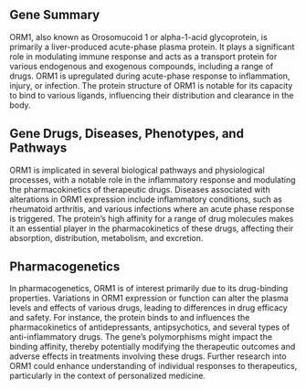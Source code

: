 ## Gene Summary
ORM1, also known as Orosomucoid 1 or alpha-1-acid glycoprotein, is primarily a liver-produced acute-phase plasma protein. It plays a significant role in modulating immune response and acts as a transport protein for various endogenous and exogenous compounds, including a range of drugs. ORM1 is upregulated during acute-phase response to inflammation, injury, or infection. The protein structure of ORM1 is notable for its capacity to bind to various ligands, influencing their distribution and clearance in the body.

## Gene Drugs, Diseases, Phenotypes, and Pathways
ORM1 is implicated in several biological pathways and physiological processes, with a notable role in the inflammatory response and modulating the pharmacokinetics of therapeutic drugs. Diseases associated with alterations in ORM1 expression include inflammatory conditions, such as rheumatoid arthritis, and various infections where an acute phase response is triggered. The protein’s high affinity for a range of drug molecules makes it an essential player in the pharmacokinetics of these drugs, affecting their absorption, distribution, metabolism, and excretion.

## Pharmacogenetics
In pharmacogenetics, ORM1 is of interest primarily due to its drug-binding properties. Variations in ORM1 expression or function can alter the plasma levels and effects of various drugs, leading to differences in drug efficacy and safety. For instance, the protein binds to and influences the pharmacokinetics of antidepressants, antipsychotics, and several types of anti-inflammatory drugs. The gene’s polymorphisms might impact the binding affinity, thereby potentially modifying the therapeutic outcomes and adverse effects in treatments involving these drugs. Further research into ORM1 could enhance understanding of individual responses to therapeutics, particularly in the context of personalized medicine.
